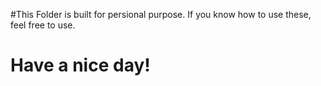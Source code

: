 #This Folder is built for persional purpose. If you know how to use these, feel free to use.
# Have a nice day!
